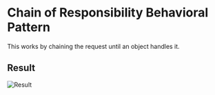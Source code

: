 # Chain of Responsibility Behavioral Pattern

This works by chaining the request until an object handles it.

## Result

![Result](https://i.imgur.com/NM0Fwf5.png)
